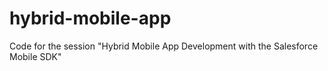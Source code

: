 # hybrid-mobile-app
Code for the session "Hybrid Mobile App Development with the Salesforce Mobile SDK"
